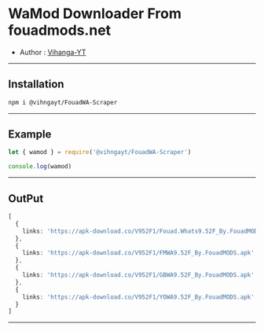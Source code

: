 # WaMod Downloader From fouadmods.net

- Author : [Vihanga-YT](https://github.com/vihangayt0)

***

## Installation 
```sh
npm i @vihngayt/FouadWA-Scraper
```

***

## Example
```ts
let { wamod } = require('@vihngayt/FouadWA-Scraper')

console.log(wamod)
```
***
## OutPut
```ts
[
  {
    links: 'https://apk-download.co/V952F1/Fouad.Whats9.52F_By.FouadMODS.apk'
  },
  {
    links: 'https://apk-download.co/V952F1/FMWA9.52F_By.FouadMODS.apk'
  },
  {
    links: 'https://apk-download.co/V952F1/GBWA9.52F_By.FouadMODS.apk'
  },
  {
    links: 'https://apk-download.co/V952F1/YOWA9.52F_By.FouadMODS.apk'
  }
]
```
***
